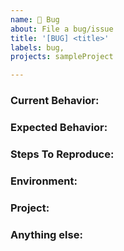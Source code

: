 ```yaml
---
name: 🐞 Bug
about: File a bug/issue
title: '[BUG] <title>'
labels: bug,
projects: sampleProject

---
```


<!--
Note: Please search to see if an issue already exists for the bug you encountered.
-->

### Current Behavior:
<!-- A concise description of what you're experiencing. -->

### Expected Behavior:
<!-- A concise description of what you expected to happen. -->

### Steps To Reproduce:
<!--
Example: steps to reproduce the behavior:
1. In this environment...
1. With this config...
1. Run '...'
1. See error...
-->

### Environment:
<!--
Example:
- OS: Ubuntu 20.04
- Node: 13.14.0
- npm: 7.6.3
-->

### Project:
<!--
Please specify the project and column where this issue should be added.
Example:
- Project: "Development"
- Column: "To Do"
-->

### Anything else:
<!--
Links? References? Anything that will give us more context about the issue that you are encountering!
-->
